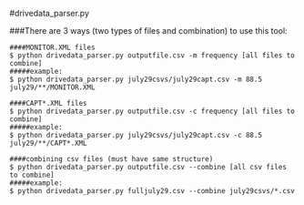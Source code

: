 #drivedata_parser.py


###There are 3 ways (two types of files and combination) to use this tool:
```
####MONITOR.XML files
$ python drivedata_parser.py outputfile.csv -m frequency [all files to combine]
#####example:
$ python drivedata_parser.py july29csvs/july29capt.csv -m 88.5 july29/**/MONITOR.XML
```

```
####CAPT*.XML files
$ python drivedata_parser.py outputfile.csv -c frequency [all files to combine]
#####example:
$ python drivedata_parser.py july29csvs/july29capt.csv -c 88.5 july29/**/CAPT*.XML
```

```
####combining csv files (must have same structure)
$ python drivedata_parser.py outputfile.csv --combine [all csv files to combine]
#####example:
$ python drivedata_parser.py fulljuly29.csv --combine july29csvs/*.csv
```
